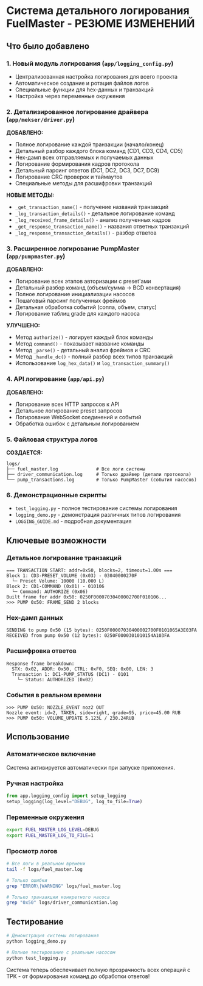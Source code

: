 # Система детального логирования FuelMaster - РЕЗЮМЕ ИЗМЕНЕНИЙ

## Что было добавлено

### 1. Новый модуль логирования (`app/logging_config.py`)
- Централизованная настройка логирования для всего проекта
- Автоматическое создание и ротация файлов логов
- Специальные функции для hex-данных и транзакций
- Настройка через переменные окружения

### 2. Детализированное логирование драйвера (`app/mekser/driver.py`)
**ДОБАВЛЕНО:**
- Полное логирование каждой транзакции (начало/конец)
- Детальный разбор каждого блока команд (CD1, CD3, CD4, CD5)
- Hex-дамп всех отправляемых и получаемых данных
- Логирование формирования кадров протокола
- Детальный парсинг ответов (DC1, DC2, DC3, DC7, DC9)
- Логирование CRC проверок и таймаутов
- Специальные методы для расшифровки транзакций

**НОВЫЕ МЕТОДЫ:**
- `_get_transaction_name()` - получение названий транзакций
- `_log_transaction_details()` - детальное логирование команд
- `_log_received_frame_details()` - анализ полученных кадров
- `_get_response_transaction_name()` - названия ответных транзакций
- `_log_response_transaction_details()` - разбор ответов

### 3. Расширенное логирование PumpMaster (`app/pumpmaster.py`)
**ДОБАВЛЕНО:**
- Логирование всех этапов авторизации с preset'ами
- Детальный разбор команд (объем/сумма → BCD конвертация)
- Полное логирование инициализации насосов
- Пошаговый парсинг полученных фреймов
- Детальная обработка событий (сопла, объем, статус)
- Логирование таблиц grade для каждого насоса

**УЛУЧШЕНО:**
- Метод `authorize()` - логирует каждый блок команды
- Метод `command()` - показывает название команды
- Метод `_parse()` - детальный анализ фреймов и CRC
- Метод `_handle_dc()` - полный разбор всех типов транзакций
- Использование `log_hex_data()` и `log_transaction_summary()`

### 4. API логирование (`app/api.py`)
**ДОБАВЛЕНО:**
- Логирование всех HTTP запросов к API
- Детальное логирование preset запросов
- Логирование WebSocket соединений и событий
- Обработка ошибок с детальным логированием

### 5. Файловая структура логов
**СОЗДАЕТСЯ:**
```
logs/
├── fuel_master.log              # Все логи системы
├── driver_communication.log     # Только драйвер (детали протокола)
└── pump_transactions.log        # Только PumpMaster (события насосов)
```

### 6. Демонстрационные скрипты
- `test_logging.py` - полное тестирование системы логирования
- `logging_demo.py` - демонстрация различных типов логирования
- `LOGGING_GUIDE.md` - подробная документация

## Ключевые возможности

### Детальное логирование транзакций
```
=== TRANSACTION START: addr=0x50, blocks=2, timeout=1.00s ===
Block 1: CD3-PRESET_VOLUME (0x03) - 03040000270F
  └─ Preset Volume: 10000 (10.000 L)
Block 2: CD1-COMMAND (0x01) - 010106
  └─ Command: AUTHORIZE (0x06)
Built frame for addr 0x50: 0250F00007030400002700F010106...
>>> PUMP 0x50: FRAME_SEND 2 blocks
```

### Hex-дамп данных
```
SENDING to pump 0x50 (15 bytes): 0250F00007030400002700F0101065A3E03FA
RECEIVED from pump 0x50 (12 bytes): 0250F0000301010154A103FA
```

### Расшифровка ответов
```
Response frame breakdown:
  STX: 0x02, ADDR: 0x50, CTRL: 0xF0, SEQ: 0x00, LEN: 3
  Transaction 1: DC1-PUMP_STATUS (DC1) - 0101
    └─ Status: AUTHORIZED (0x02)
```

### События в реальном времени
```
>>> PUMP 0x50: NOZZLE_EVENT noz2 OUT
Nozzle event: id=2, TAKEN, side=right, grade=95, price=45.00 RUB
>>> PUMP 0x50: VOLUME_UPDATE 5.123L / 230.24RUB
```

## Использование

### Автоматическое включение
Система активируется автоматически при запуске приложения.

### Ручная настройка
```python
from app.logging_config import setup_logging
setup_logging(log_level="DEBUG", log_to_file=True)
```

### Переменные окружения
```bash
export FUEL_MASTER_LOG_LEVEL=DEBUG
export FUEL_MASTER_LOG_TO_FILE=1
```

### Просмотр логов
```bash
# Все логи в реальном времени
tail -f logs/fuel_master.log

# Только ошибки
grep "ERROR\|WARNING" logs/fuel_master.log

# Только транзакции конкретного насоса
grep "0x50" logs/driver_communication.log
```

## Тестирование

```bash
# Демонстрация системы логирования
python logging_demo.py

# Полное тестирование с реальным насосом
python test_logging.py
```

Система теперь обеспечивает полную прозрачность всех операций с ТРК - от формирования команд до обработки ответов!
